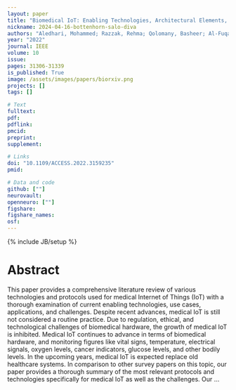 ```yaml
---
layout: paper
title: "Biomedical IoT: Enabling Technologies, Architectural Elements, Challenges, and Future Directions"
nickname: 2024-04-16-bottenhorn-salo-diva
authors: "Aledhari, Mohammed; Razzak, Rehma; Qolomany, Basheer; Al-Fuqaha, Ala; Saeed, Fahad; "
year: "2022"
journal: IEEE
volume: 10
issue:
pages: 31306-31339
is_published: True
image: /assets/images/papers/biorxiv.png
projects: []
tags: []

# Text
fulltext:
pdf:
pdflink:
pmcid:
preprint: 
supplement:

# Links
doi: "10.1109/ACCESS.2022.3159235"
pmid:

# Data and code
github: [""]
neurovault:
openneuro: [""]
figshare:
figshare_names:
osf:
---
```

{% include JB/setup %}

# Abstract

This paper provides a comprehensive literature review of various technologies and protocols used for medical Internet of Things (IoT) with a thorough examination of current enabling technologies, use cases, applications, and challenges. Despite recent advances, medical IoT is still not considered a routine practice. Due to regulation, ethical, and technological challenges of biomedical hardware, the growth of medical IoT is inhibited. Medical IoT continues to advance in terms of biomedical hardware, and monitoring figures like vital signs, temperature, electrical signals, oxygen levels, cancer indicators, glucose levels, and other bodily levels. In the upcoming years, medical IoT is expected replace old healthcare systems. In comparison to other survey papers on this topic, our paper provides a thorough summary of the most relevant protocols and technologies specifically for medical IoT as well as the challenges. Our …
